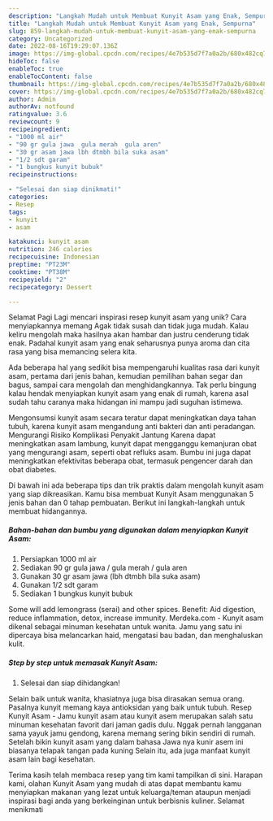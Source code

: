 ```yaml
---
description: "Langkah Mudah untuk Membuat Kunyit Asam yang Enak, Sempurna"
title: "Langkah Mudah untuk Membuat Kunyit Asam yang Enak, Sempurna"
slug: 859-langkah-mudah-untuk-membuat-kunyit-asam-yang-enak-sempurna
category: Uncategorized
date: 2022-08-16T19:29:07.136Z
image: https://img-global.cpcdn.com/recipes/4e7b535d7f7a0a2b/680x482cq70/kunyit-asam-foto-resep-utama.jpg
hideToc: false
enableToc: true
enableTocContent: false
thumbnail: https://img-global.cpcdn.com/recipes/4e7b535d7f7a0a2b/680x482cq70/kunyit-asam-foto-resep-utama.jpg
cover: https://img-global.cpcdn.com/recipes/4e7b535d7f7a0a2b/680x482cq70/kunyit-asam-foto-resep-utama.jpg
author: Admin
authorAv: notfound
ratingvalue: 3.6
reviewcount: 9
recipeingredient:
- "1000 ml air"
- "90 gr gula jawa  gula merah  gula aren"
- "30 gr asam jawa lbh dtmbh bila suka asam"
- "1/2 sdt garam"
- "1 bungkus kunyit bubuk"
recipeinstructions:

- "Selesai dan siap dinikmati!"
categories:
- Resep
tags:
- kunyit
- asam

katakunci: kunyit asam 
nutrition: 246 calories
recipecuisine: Indonesian
preptime: "PT23M"
cooktime: "PT38M"
recipeyield: "2"
recipecategory: Dessert

---
```



Selamat Pagi Lagi mencari inspirasi resep kunyit asam yang unik? Cara menyiapkannya memang Agak tidak susah dan tidak juga mudah. Kalau keliru mengolah maka hasilnya akan hambar dan justru cenderung tidak enak. Padahal kunyit asam yang enak seharusnya punya aroma dan cita rasa yang bisa memancing selera kita.


Ada beberapa hal yang sedikit bisa mempengaruhi kualitas rasa dari kunyit asam, pertama dari jenis bahan, kemudian pemilihan bahan segar dan bagus, sampai cara mengolah dan menghidangkannya. Tak perlu bingung kalau hendak menyiapkan kunyit asam yang enak di rumah, karena asal sudah tahu caranya maka hidangan ini mampu jadi suguhan istimewa.

Mengonsumsi kunyit asam secara teratur dapat meningkatkan daya tahan tubuh, karena kunyit asam mengandung anti bakteri dan anti peradangan. Mengurangi Risiko Komplikasi Penyakit Jantung Karena dapat meningkatkan asam lambung, kunyit dapat mengganggu kemanjuran obat yang mengurangi asam, seperti obat refluks asam. Bumbu ini juga dapat meningkatkan efektivitas beberapa obat, termasuk pengencer darah dan obat diabetes.


Di bawah ini ada beberapa tips dan trik praktis dalam mengolah kunyit asam yang siap dikreasikan. Kamu bisa membuat Kunyit Asam menggunakan 5 jenis bahan dan 0 tahap pembuatan. Berikut ini langkah-langkah untuk membuat hidangannya.

<!--inarticleads1-->

##### Bahan-bahan dan bumbu yang digunakan dalam menyiapkan Kunyit Asam:

1. Persiapkan 1000 ml air
1. Sediakan 90 gr gula jawa / gula merah / gula aren
1. Gunakan 30 gr asam jawa (lbh dtmbh bila suka asam)
1. Gunakan 1/2 sdt garam
1. Sediakan 1 bungkus kunyit bubuk


Some will add lemongrass (serai) and other spices. Benefit: Aid digestion, reduce inflammation, detox, increase immunity. Merdeka.com - Kunyit asam dikenal sebagai minuman kesehatan untuk wanita. Jamu yang satu ini dipercaya bisa melancarkan haid, mengatasi bau badan, dan menghaluskan kulit. 

<!--inarticleads2-->

##### Step by step untuk memasak Kunyit Asam:


1. Selesai dan siap dihidangkan!

Selain baik untuk wanita, khasiatnya juga bisa dirasakan semua orang. Pasalnya kunyit memang kaya antioksidan yang baik untuk tubuh. Resep Kunyit Asam - Jamu kunyit asam atau kunyit asem merupakan salah satu minuman kesehatan favorit dari jaman gadis dulu. Nggak pernah langganan sama yayuk jamu gendong, karena memang sering bikin sendiri di rumah. Setelah bikin kunyit asam yang dalam bahasa Jawa nya kunir asem ini biasanya telapak tangan pada kuning Selain itu, ada juga manfaat kunyit asam lain bagi kesehatan. 

Terima kasih telah membaca resep yang tim kami tampilkan di sini. Harapan kami, olahan Kunyit Asam yang mudah di atas dapat membantu kamu menyiapkan makanan yang lezat untuk keluarga/teman ataupun menjadi inspirasi bagi anda yang berkeinginan untuk berbisnis kuliner. Selamat menikmati
